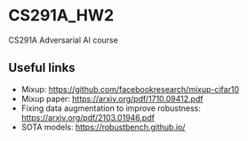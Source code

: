 # CS291A_HW2
CS291A Adversarial AI course

## Useful links
 - Mixup: https://github.com/facebookresearch/mixup-cifar10
 - Mixup paper: https://arxiv.org/pdf/1710.09412.pdf
 - Fixing data augmentation to improve robustness: https://arxiv.org/pdf/2103.01946.pdf
 - SOTA models: https://robustbench.github.io/

